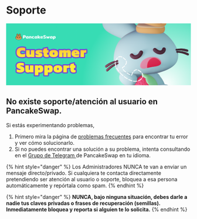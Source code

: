 # Soporte

![Bueno, la cosa es que...](../.gitbook/assets/image%20%2898%29.png)

## No existe soporte/atención al usuario en PancakeSwap.

Si estás experimentando problemas,

1. Primero mira la página de [problemas frecuentes](../click-here-for-help/troubleshooting-errors.md) para encontrar tu error y ver cómo solucionarlo.
2. Si no puedes encontrar una solución a su problema, intenta consultando en el [Grupo de Telegram ](https://t.me/PancakeSwapEs)de PancakeSwap en tu idioma.

{% hint style="danger" %}
Los Administradores NUNCA te van a enviar un mensaje directo/privado. Si cualquiera te contacta directamente pretendiendo ser atención al usuario o soporte, bloquea a esa persona automáticamente y repórtala como spam.
{% endhint %}

{% hint style="danger" %}
**NUNCA, bajo ninguna situación, debes darle a nadie tus claves privadas o frases de recuperación \(semillas\). Inmediatamente bloquea y reporta si alguien te lo solicita.** 
{% endhint %}

